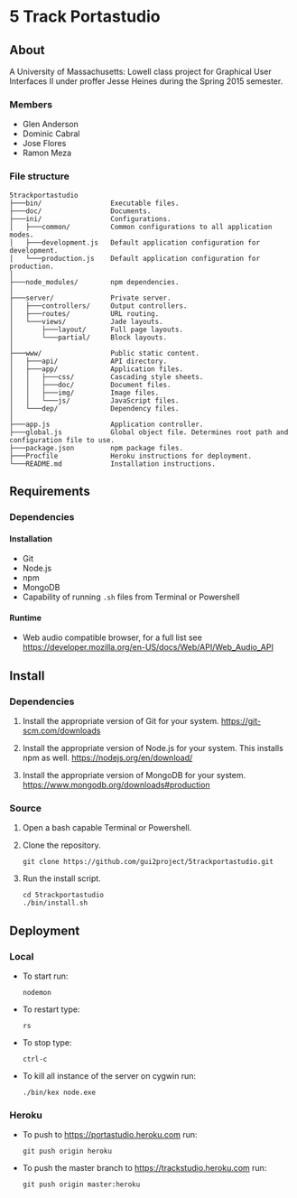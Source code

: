 # 5 Track Portastudio
## About
A University of Massachusetts: Lowell class project for Graphical User
Interfaces II under proffer Jesse Heines during the Spring 2015 semester.
### Members
- Glen Anderson
- Dominic Cabral
- Jose Flores
- Ramon Meza

### File structure
```
5trackportastudio
├───bin/                 Executable files.
├───doc/                 Documents.
├───ini/                 Configurations.
│   ├───common/          Common configurations to all application modes.
│   ├───development.js   Default application configuration for development.
│   └───production.js    Default application configuration for production.
│
├───node_modules/        npm dependencies.
│
├───server/              Private server.
│   ├───controllers/     Output controllers.
│   ├───routes/          URL routing.
│   └───views/           Jade layouts.
│       ├───layout/      Full page layouts.
│       └───partial/     Block layouts.
│
├───www/                 Public static content.
│   ├───api/             API directory.
│   ├───app/             Application files.
│   │   ├───css/         Cascading style sheets.
│   │   ├───doc/         Document files.
│   │   ├───img/         Image files.
│   │   └───js/          JavaScript files.
│   └───dep/             Dependency files.
│
├───app.js               Application controller.
├───global.js            Global object file. Determines root path and configuration file to use.
├───package.json         npm package files.
├───Procfile             Heroku instructions for deployment.
└───README.md            Installation instructions.
```

## Requirements
### Dependencies
#### Installation
- Git
- Node.js
- npm
- MongoDB
- Capability of running `.sh` files from Terminal or Powershell
#### Runtime
- Web audio compatible browser, for a full list see https://developer.mozilla.org/en-US/docs/Web/API/Web_Audio_API

## Install
### Dependencies
1. Install the appropriate version of Git for your system.
    https://git-scm.com/downloads

2. Install the appropriate version of Node.js for your system. This installs npm as well.
    https://nodejs.org/en/download/

3. Install the appropriate version of MongoDB for your system.
    https://www.mongodb.org/downloads#production

### Source
1. Open a bash capable Terminal or Powershell.

2. Clone the repository.
    ```
    git clone https://github.com/gui2project/5trackportastudio.git
    ```

3. Run the install script.
    ```
    cd 5trackportastudio
    ./bin/install.sh
    ```

## Deployment
### Local
- To start run:
    ```
    nodemon
    ```

- To restart type:
    ```
    rs
    ```

- To stop type:
    ```
    ctrl-c
    ```

- To kill all instance of the server on cygwin run:
    ```
    ./bin/kex node.exe
    ```

### Heroku
- To push to https://portastudio.heroku.com run:
    ```
    git push origin heroku
    ```

- To push the master branch to https://trackstudio.heroku.com run:
    ```
    git push origin master:heroku
    ```
